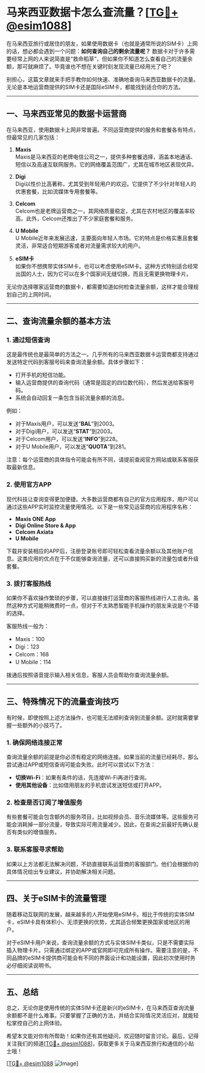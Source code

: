 # 马来西亚数据卡怎么查流量？[[TG💪+ @esim1088](https://t.me/s/esim1088)]

在马来西亚旅行或居住的朋友，如果使用数据卡（也就是通常所说的SIM卡）上网的话，想必都会遇到一个问题：**如何查询自己的剩余流量呢？** 数据卡对于许多需要经常上网的人来说简直是“救命稻草”，但如果你不知道怎么查看自己的流量余额，那可就麻烦了。毕竟谁也不想在关键时刻发现流量已经用光了吧？

别担心，这篇文章就来手把手教你如何快速、准确地查询马来西亚数据卡的流量。无论是本地运营商提供的SIM卡还是国际eSIM卡，都能找到适合你的方法。

---

## 一、马来西亚常见的数据卡运营商

在马来西亚，使用数据卡上网非常普遍。不同运营商提供的服务和套餐各有特点，但最常见的几家包括：

1. **Maxis**  
   Maxis是马来西亚的老牌电信公司之一，提供多种套餐选择，涵盖本地通话、短信以及高速互联网服务。它的网络覆盖范围广，尤其在城市地区表现优异。

2. **Digi**  
   Digi以性价比高著称，尤其受到年轻用户的欢迎。它提供了不少针对年轻人的优惠套餐，比如流媒体专用套餐等。

3. **Celcom**  
   Celcom也是老牌运营商之一，其网络质量稳定，尤其在农村地区的覆盖率较高。此外，Celcom还推出了不少家庭套餐和服务。

4. **U Mobile**  
   U Mobile近年来发展迅速，主要面向年轻人市场。它的特点是价格实惠且套餐灵活，非常适合短期游客或者对流量需求较大的用户。

5. **eSIM卡**  
   如果你不想携带实体SIM卡，也可以考虑使用eSIM卡。这种方式特别适合经常出国的人士，因为它可以在多个国家间无缝切换，而且无需更换物理卡片。

无论你选择哪家运营商的数据卡，都需要知道如何检查流量余额，这样才能合理规划自己的上网时间。

---

## 二、查询流量余额的基本方法

### 1. 通过短信查询

这是最传统也是最简单的方法之一。几乎所有的马来西亚数据卡运营商都支持通过发送特定代码到客服号码来查询流量余额。具体步骤如下：

- 打开手机的短信功能。
- 输入运营商提供的查询代码（通常是固定的四位数代码），然后发送给客服号码。
- 系统会自动回复一条包含当前流量余额的消息。

例如：
- 对于Maxis用户，可以发送“**BAL**”到2003。
- 对于Digi用户，可以发送“**STAT**”到2003。
- 对于Celcom用户，可以发送“**INFO**”到228。
- 对于U Mobile用户，可以发送“**QUOTA**”到281。

注意：每个运营商的具体指令可能会有所不同，请提前查阅官方网站或联系客服获取最新信息。

### 2. 使用官方APP

现代科技让查询变得更加便捷。大多数运营商都有自己的官方应用程序，用户可以通过这些APP实时监控流量使用情况。以下是一些常见运营商的应用程序名称：

- **Maxis ONE App**
- **Digi Online Store & App**
- **Celcom Axiata**
- **U Mobile**

下载并安装相应的APP后，注册登录账号即可轻松查看流量余额以及其他账户信息。这类应用的优点在于不仅能够查询流量，还可以直接购买新的流量包或者升级套餐。

### 3. 拨打客服热线

如果你不喜欢操作繁琐的步骤，可以直接拨打运营商的客服热线进行人工咨询。虽然这种方式可能稍微费时一点，但对于不太熟悉智能手机操作的朋友来说是个不错的选择。

客服热线一般为：
- Maxis：100
- Digi：123
- Celcom：168
- U Mobile：114

拨通后按照语音提示输入相关信息，客服人员会帮助你查询流量余额。

---

## 三、特殊情况下的流量查询技巧

有时候，即使按照上述方法操作，也可能无法顺利查询到流量余额。这时就需要掌握一些额外的小技巧了。

### 1. 确保网络连接正常

查询流量余额的前提是你必须有稳定的网络连接。如果当前的流量已经耗尽，那么尝试通过APP或短信查询可能会失败。此时可以尝试以下方法：

- **切换Wi-Fi**：如果有条件的话，先连接Wi-Fi再进行查询。
- **使用其他设备**：比如借用朋友的手机尝试发送短信或打开APP。

### 2. 检查是否订阅了增值服务

有些套餐可能会包含额外的服务项目，比如视频会员、音乐流媒体等。这些服务可能会消耗掉一部分流量，导致实际可用流量减少。因此，在查询之前最好先确认是否有类似的增值服务。

### 3. 联系客服寻求帮助

如果以上方法都无法解决问题，不妨直接联系运营商的客服部门。他们会根据你的具体情况给出专业建议，并协助解决相关问题。

---

## 四、关于eSIM卡的流量管理

随着移动互联网的发展，越来越多的人开始使用eSIM卡。相比于传统的实体SIM卡，eSIM卡具有体积小、无须更换的优势，尤其适合频繁更换国家或地区的用户。

对于eSIM卡用户来说，查询流量余额的方式与实体SIM卡类似，只是不需要实际插入物理卡片。只需通过绑定的APP或官网即可完成所有操作。需要注意的是，不同品牌的eSIM卡提供商可能会有不同的界面设计和功能设置，因此初次使用时务必仔细阅读说明书。

---

## 五、总结

总之，无论你是使用传统的实体SIM卡还是新兴的eSIM卡，在马来西亚查询流量余额都不是什么难事。只要掌握了正确的方法，并结合实际情况灵活应对，就能轻松掌控自己的上网体验。

希望本文能对你有所帮助！如果你还有其他疑问，欢迎随时留言讨论。最后，记得关注我们的频道[[TG💪+ @esim1088](https://t.me/s/esim1088)]，获取更多关于马来西亚旅行和通信的小贴士哦！

[[TG💪+ @esim1088](https://t.me/s/esim1088) ![Image](https://i.postimg.cc/4NQfJmqS/Snipaste-2025-05-13-00-14-12.png)]